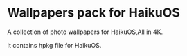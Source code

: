 # Wallpapers pack for HaikuOS

A collection of photo wallpapers for HaikuOS,All in 4K.

It contains hpkg file for HaikuOS.
